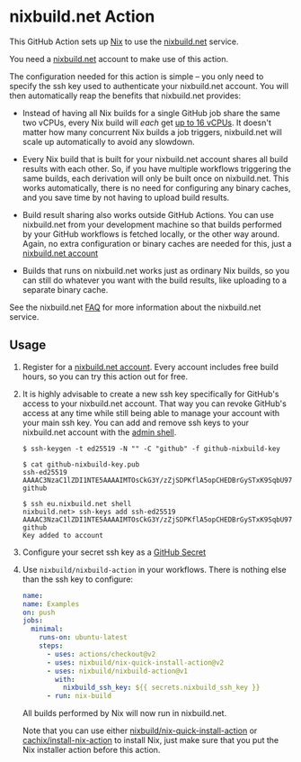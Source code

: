 # nixbuild.net Action

This GitHub Action sets up [Nix](https://nixos.org/nix/) to use
the [nixbuild.net](https://nixbuild.net) service.

You need a [nixbuild.net](https://nixbuild.net) account to make use of this
action.

The configuration needed for this action is simple &ndash; you only need to
specify the ssh key used to authenticate your nixbuild.net account. You will
then automatically reap the benefits that nixbuild.net provides:

* Instead of having all Nix builds for a single GitHub job share the same two
  vCPUs, every Nix build will _each_ get [up to 16 vCPUs](https://blog.nixbuild.net/posts/2020-06-25-automatic-resource-optimization.html).
  It doesn't matter how many concurrent Nix builds a job triggers, nixbuild.net
  will scale up automatically to avoid any slowdown.

* Every Nix build that is built for your nixbuild.net account shares all
  build results with each other. So, if you have multiple workflows triggering
  the same builds, each derivation will only be built once on nixbuild.net.
  This works automatically, there is no need for configuring any binary caches,
  and you save time by not having to upload build results.

* Build result sharing also works outside GitHub Actions. You can use
  nixbuild.net from your development machine so that builds performed by your
  GitHub workflows is fetched locally, or the other way around. Again, no extra
  configuration or binary caches are needed for this, just a
  [nixbuild.net account](https://docs.nixbuild.net/getting-started/)

* Builds that runs on nixbuild.net works just as ordinary Nix builds, so you
  can still do whatever you want with the build results, like uploading to a
  separate binary cache.

See the nixbuild.net [FAQ](https://nixbuild.net/#faq) for more information
about the nixbuild.net service.

## Usage

1. Register for a [nixbuild.net account](https://nixbuild.net/#register). Every
   account includes free build hours, so you can try this action out for free.

2. It is highly advisable to create a new ssh key specifically for GitHub's
   access to your nixbuild.net account. That way you can revoke GitHub's access
   at any time while still being able to manage your account with your main ssh
   key. You can add and remove ssh keys to your nixbuild.net account with the
   [admin shell](https://docs.nixbuild.net/nixbuild-shell/#manage-ssh-keys).

   ```text
   $ ssh-keygen -t ed25519 -N "" -C "github" -f github-nixbuild-key

   $ cat github-nixbuild-key.pub
   ssh-ed25519 AAAAC3NzaC1lZDI1NTE5AAAAIMTOsCkG3Y/zZjSDPKflA5opCHEDBrGySTxK9SqbU979 github

   $ ssh eu.nixbuild.net shell
   nixbuild.net> ssh-keys add ssh-ed25519 AAAAC3NzaC1lZDI1NTE5AAAAIMTOsCkG3Y/zZjSDPKflA5opCHEDBrGySTxK9SqbU979 github
   Key added to account
   ```

3. Configure your secret ssh key as a [GitHub Secret](https://docs.github.com/en/actions/reference/encrypted-secrets)

4. Use `nixbuild/nixbuild-action` in your workflows. There is nothing else than
   the ssh key to configure:

   ```yaml
   name:
   name: Examples
   on: push
   jobs:
     minimal:
       runs-on: ubuntu-latest
       steps:
         - uses: actions/checkout@v2
         - uses: nixbuild/nix-quick-install-action@v2
         - uses: nixbuild/nixbuild-action@v1
           with:
             nixbuild_ssh_key: ${{ secrets.nixbuild_ssh_key }}
         - run: nix-build
   ```

   All builds performed by Nix will now run in nixbuild.net.

   Note that you can use either
   [nixbuild/nix-quick-install-action](https://github.com/marketplace/actions/nix-quick-install)
   or
   [cachix/install-nix-action](https://github.com/marketplace/actions/install-nix)
   to install Nix, just make sure that you put the Nix installer action before
   this action.
